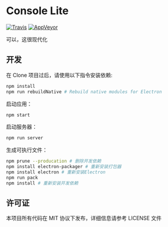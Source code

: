 # Console Lite

[![Travis](https://img.shields.io/travis/CircuitCoder/Console-Lite.svg?style=flat-square)](https://travis-ci.org/CircuitCoder/Console-Lite)
[![AppVeyor](https://img.shields.io/appveyor/ci/CircuitCoder/console-lite.svg?style=flat-square)](https://ci.appveyor.com/project/CircuitCoder/console-lite)

可以，这很现代化

## 开发
在 Clone 项目过后，请使用以下指令安装依赖:

```bash
npm install
npm run rebuildNative # Rebuild native modules for Electron
```

启动应用：

```bash
npm start
```

启动服务器：

```bash
npm run server 
```

生成可执行文件：

```bash
npm prune --producation # 删除开发依赖
npm install electron-packager # 重新安装打包器
npm install electron # 重新安装Electron
npm run pack
npm install # 重新安装开发依赖
```

## 许可证

本项目所有代码在 MIT 协议下发布，详细信息请参考 LICENSE 文件
